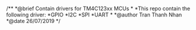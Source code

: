 /**
*@brief Contain drivers for TM4C123xx MCUs
*
*This repo contain the following driver:
*GPIO
*I2C
*SPI
*UART
*
*@author Tran Thanh Nhan
*@date 26/07/2019
*/